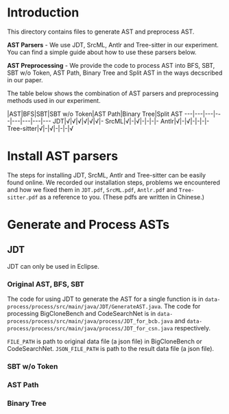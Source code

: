 # Introduction
This directory contains files to generate AST and preprocess AST.

**AST Parsers** - We use JDT, SrcML, Antlr and Tree-sitter in our experiment. You can find a simple guide about how to use these parsers below.

**AST Preprocessing** - We provide the code to process AST into BFS, SBT, SBT w/o Token, AST Path, Binary Tree and Split AST in the ways decscribed in our paper.

The table below shows the combination of AST parsers and preprocessing methods used in our experiment.

 |AST|BFS|SBT|SBT w/o Token|AST Path|Binary Tree|Split AST
---|---|---|---|---|---|---|---
JDT|√|√|√|√|√|√|-
SrcML|√|-|√|-|-|-|-
Antlr|√|-|√|-|-|-|-
Tree-sitter|√|-|√|-|-|-|√

# Install AST parsers
The steps for installing JDT, SrcML, Antlr and Tree-sitter can be easily found online.
We recorded our installation steps, problems we encountered and how we fixed them in ``JDT.pdf``, ``SrcML.pdf``, ``Antlr.pdf`` and ``Tree-sitter.pdf`` as a reference to you. (These pdfs are written in Chinese.)

# Generate and Process ASTs

## JDT
JDT can only be used in Eclipse.

### Original AST, BFS, SBT
The code for using JDT to generate the AST for a single function is in ``data-process/process/src/main/java/JDT/GenerateAST.java``.
The code for processing BigCloneBench and CodeSearchNet is in ``data-process/process/src/main/java/process/JDT_for_bcb.java`` and ``data-process/process/src/main/java/process/JDT_for_csn.java`` respectively.

``FILE_PATH`` is path to original data file (a json file) in BigCloneBench or CodeSearchNet.
``JSON_FILE_PATH`` is path to the result data file (a json file).

### SBT w/o Token

### AST Path

### Binary Tree


